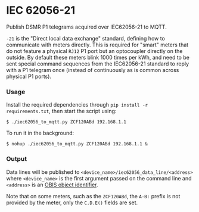 # IEC 62056-21

Publish DSMR P1 telegrams acquired over IEC62056-21 to MQTT.

`-21` is the "Direct local data exchange" standard, defining how to communicate with meters directly. This is required for "smart" meters that do not feature a physical `RJ12` P1 port but an optocoupler directly on the outside. By default these meters blink 1000 times per kWh, and need to be sent special command sequences from the IEC62056-21 standard to reply with a P1 telegram once (instead of continuously as is common across physical P1 ports).

### Usage

Install the required dependencies through `pip install -r requirements.txt`, then start the script using:

```console
$ ./iec62056_to_mqtt.py ZCF120ABd 192.168.1.1
```

To run it in the background:

```console
$ nohup ./iec62056_to_mqtt.py ZCF120ABd 192.168.1.1 &
```

### Output

Data lines will be published to `<device_name>/iec62056_data_line/<address>` where `<device_name>` is the first argument passed on the command line and `<address>` is an [OBIS object identifier](https://github.com/lvzon/dsmr-p1-parser/blob/master/doc/IEC-62056-21-notes.md#obis-object-identifiers).

Note that on some meters, such as the `ZCF120ABd`, the `A-B:` prefix is not provided by the meter, only the `C.D.E()` fields are set.
